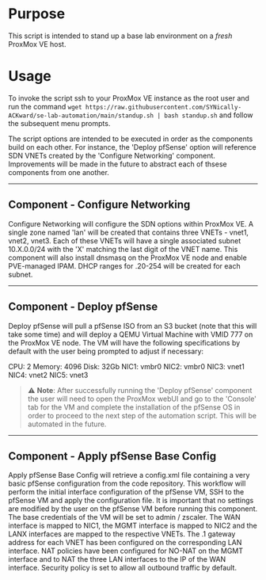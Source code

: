# Purpose

This script is intended to stand up a base lab environment on a *fresh* ProxMox VE host. 

# Usage

To invoke the script ssh to your ProxMox VE instance as the root user and run the command `wget https://raw.githubusercontent.com/SYNically-ACKward/se-lab-automation/main/standup.sh | bash standup.sh` and follow the subsequent menu prompts. 

The script options are intended to be executed in order as the components build on each other. For instance, the 'Deploy pfSense' option will reference SDN VNETs created by the 'Configure Networking' component. Improvements will be made in the future to abstract each of thsese components from one another. 

***

## Component - Configure Networking

Configure Networking will configure the SDN options within ProxMox VE. A single zone named 'lan' will be created that contains three VNETs - vnet1, vnet2, vnet3. Each of these VNETs will have a single associated subnet 10.X.0.0/24 with the 'X' matching the last digit of the VNET name. This component will also install dnsmasq on the ProxMox VE node and enable PVE-managed IPAM. DHCP ranges for .20-254 will be created for each subnet. 

***

## Component - Deploy pfSense

Deploy pfSense will pull a pfSense ISO from an S3 bucket (note that this will take some time) and will deploy a QEMU Virtual Machine with VMID 777 on the ProxMox VE node. The VM will have the following specifications by default with the user being prompted to adjust if necessary:

CPU: 2
Memory: 4096
Disk: 32Gb
NIC1: vmbr0
NIC2: vmbr0
NIC3: vnet1
NIC4: vnet2
NIC5: vnet3

> :warning: **Note**: After successfully running the 'Deploy pfSense' component the user will need to open the ProxMox webUI and go to the 'Console' tab for the VM and complete the installation of the pfSense OS in order to proceed to the next step of the automation script. This will be automated in the future. 

***

## Component - Apply pfSense Base Config

Apply pfSense Base Config will retrieve a config.xml file containing a very basic pfSense configuration from the code repository. This workflow will perform the initial interface configuration of the pfSense VM, SSH to the pfSense VM and apply the configuration file. It is important that no settings are modified by the user on the pfSense VM before running this component. The base credentials of the VM will be set to admin / zscaler. The WAN interface is mapped to NIC1, the MGMT interface is mapped to NIC2 and the LANX interfaces are mapped to the respective VNETs. The .1 gateway address for each VNET has been configured on the corresponding LAN interface. NAT policies have been configured for NO-NAT on the MGMT interface and to NAT the three LAN interfaces to the IP of the WAN interface. Security policy is set to allow all outbound traffic by default. 